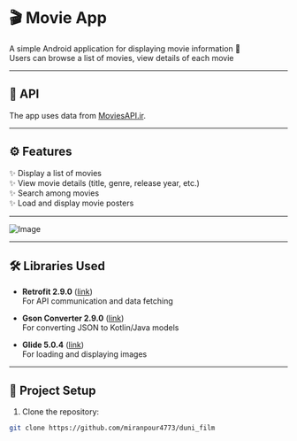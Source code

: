 # 🎬 Movie App

A simple Android application for displaying movie information 🎥  
Users can browse a list of movies, view details of each movie

---

## 📡 API
The app uses data from [MoviesAPI.ir](https://moviesapi.ir/).

---

## ⚙️ Features
✨ Display a list of movies  
✨ View movie details (title, genre, release year, etc.)  
✨ Search among movies  
✨ Load and display movie posters

---

![Image](https://github.com/user-attachments/assets/0915eff4-31c6-4548-a8af-5c63a7f81adf)

---

## 🛠️ Libraries Used
- **Retrofit 2.9.0** ([link](https://square.github.io/retrofit/))  
  For API communication and data fetching  

- **Gson Converter 2.9.0** ([link](https://github.com/square/retrofit/tree/master/retrofit-converters/gson))  
  For converting JSON to Kotlin/Java models  

- **Glide 5.0.4** ([link](https://github.com/bumptech/glide))  
  For loading and displaying images

---

## 🚀 Project Setup
1. Clone the repository:  
```bash
git clone https://github.com/miranpour4773/duni_film
